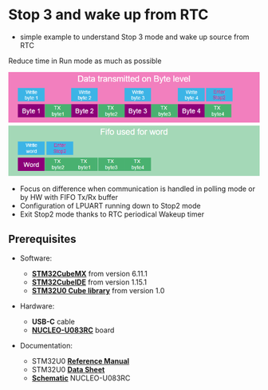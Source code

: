 # Stop 3 and wake up from RTC

- simple example to understand Stop 3 mode and wake up source from RTC

Reduce time in Run mode as much as possible
<p> </p>

![image](./img/fifo.png)
<p> </p>

- Focus on difference when communication is handled in polling mode or by HW with FIFO Tx/Rx buffer
- Configuration of LPUART running down to Stop2 mode
- Exit Stop2 mode thanks to RTC periodical Wakeup timer

## Prerequisites
- Software:
  - **[STM32CubeMX](https://www.st.com/en/development-tools/stm32cubemx.html)** from version 6.11.1
  - **[STM32CubeIDE](https://www.st.com/en/development-tools/stm32cubeide.html)** from version 1.15.1
  - **[STM32U0 Cube library](https://www.st.com/en/embedded-software/stm32cubeu0.html)** from version 1.0
  
- Hardware:
  - **USB-C** cable 
  - **[NUCLEO-U083RC](https://www.st.com/en/evaluation-tools/nucleo-u083rc.html)** board 

- Documentation:
  - STM32U0 **[Reference Manual](https://www.st.com/resource/en/user_manual/um3261-stm32u0-series-safety-manual-stmicroelectronics.pdf)** 
  - STM32U0 **[Data Sheet](https://www.st.com/resource/en/datasheet/stm32u083cc.pdf)**
  - **[Schematic](https://www.st.com/resource/en/schematic_pack/mb1932-u083rc-b01-schematic.pdf)** NUCLEO-U083RC

